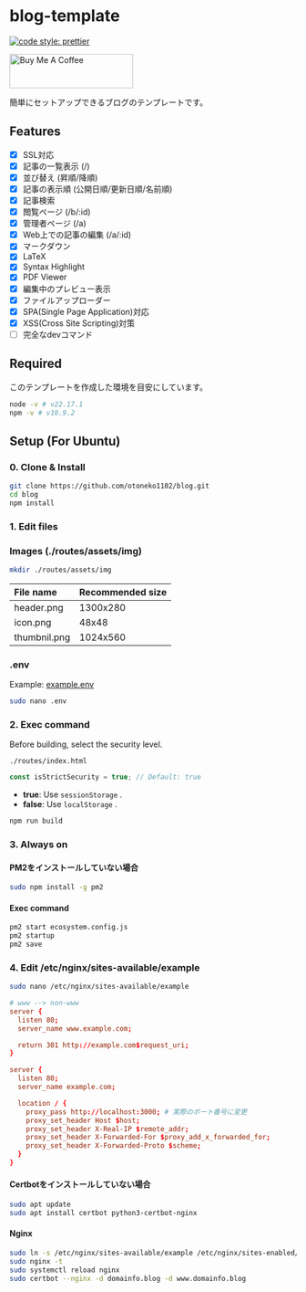 # blog-template

[![code style: prettier](https://img.shields.io/badge/code_style-prettier-ff69b4.svg?style=flat-square)](https://github.com/prettier/prettier)

<a href="https://www.buymeacoffee.com/debuloper" target="_blank"><img src="https://cdn.buymeacoffee.com/buttons/v2/default-yellow.png" alt="Buy Me A Coffee" style="height: 60px !important;width: 217px !important;" ></a>

簡単にセットアップできるブログのテンプレートです。

## Features

- [x] SSL対応
- [x] 記事の一覧表示 (/)
- [x] 並び替え (昇順/降順)
- [x] 記事の表示順 (公開日順/更新日順/名前順)
- [x] 記事検索
- [x] 閲覧ページ (/b/:id)
- [x] 管理者ページ (/a)
- [x] Web上での記事の編集 (/a/:id)
- [x] マークダウン
- [x] LaTeX
- [x] Syntax Highlight
- [x] PDF Viewer
- [x] 編集中のプレビュー表示
- [x] ファイルアップローダー
- [x] SPA(Single Page Application)対応
- [x] XSS(Cross Site Scripting)対策
- [ ] 完全なdevコマンド

## Required

このテンプレートを作成した環境を目安にしています。

```bash
node -v # v22.17.1
npm -v # v10.9.2
```

## Setup (For Ubuntu)

### 0. Clone & Install

```bash
git clone https://github.com/otoneko1102/blog.git
cd blog
npm install
```

### 1. Edit files

### Images (./routes/assets/img)

```bash
mkdir ./routes/assets/img
```

| File name | Recommended size |
| :-- | :-- |
| header.png | 1300x280 |
| icon.png | 48x48 |
| thumbnil.png | 1024x560 |

### .env

Example: [example.env](./example.env)

```bash
sudo nano .env
```

### 2. Exec command

Before building, select the security level.

`./routes/index.html`

```js
const isStrictSecurity = true; // Default: true
```

- **true**: Use `sessionStorage` .
- **false**: Use `localStorage` .

```bash
npm run build
```

### 3. Always on

#### PM2をインストールしていない場合
```bash
sudo npm install -g pm2
```

#### Exec command

```bash
pm2 start ecosystem.config.js
pm2 startup
pm2 save
```

### 4. Edit /etc/nginx/sites-available/example

```bash
sudo nano /etc/nginx/sites-available/example
```

```conf
# www --> non-www
server {
  listen 80;
  server_name www.example.com;

  return 301 http://example.com$request_uri;
}

server {
  listen 80;
  server_name example.com;

  location / {
    proxy_pass http://localhost:3000; # 実際のポート番号に変更
    proxy_set_header Host $host;
    proxy_set_header X-Real-IP $remote_addr;
    proxy_set_header X-Forwarded-For $proxy_add_x_forwarded_for;
    proxy_set_header X-Forwarded-Proto $scheme;
  }
}
```

#### Certbotをインストールしていない場合

```bash
sudo apt update
sudo apt install certbot python3-certbot-nginx
```

#### Nginx

```bash
sudo ln -s /etc/nginx/sites-available/example /etc/nginx/sites-enabled/
sudo nginx -t
sudo systemctl reload nginx
sudo certbot --nginx -d domainfo.blog -d www.domainfo.blog
```
